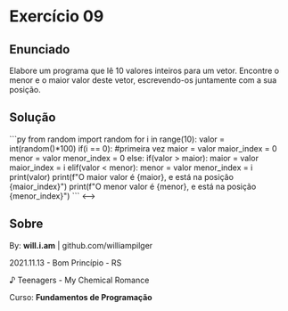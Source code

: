 # Exercício 09

## Enunciado

Elabore um programa que lê 10 valores inteiros para um vetor. Encontre o menor e o maior valor deste vetor, escrevendo-os juntamente com a sua posição.

## Solução

<!-->
```py

from random import random

for i in range(10):
    valor = int(random()*100)
    if(i == 0): #primeira vez
        maior = valor
        maior_index = 0
        menor = valor
        menor_index = 0
    else:
        if(valor > maior):
            maior = valor
            maior_index = i
        elif(valor < menor):
            menor = valor
            menor_index = i
    print(valor)

print(f"O maior valor é {maior}, e está na posição {maior_index}")
print(f"O menor valor é {menor}, e está na posição {menor_index}")

```
<-->

## Sobre

By: **will.i.am** | github.com/williampilger

2021.11.13 - Bom Princípio - RS

♪ Teenagers - My Chemical Romance

Curso: **Fundamentos de Programação**